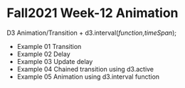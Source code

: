 # Fall2021 Week-12 Animation
 
D3 Animation/Transition + d3.interval(<i>function</i>,<i>timeSpan</i>);

- Example 01 Transition
- Example 02 Delay
- Example 03 Update delay
- Example 04 Chained transition using d3.active
- Example 05 Animation using d3.interval function 